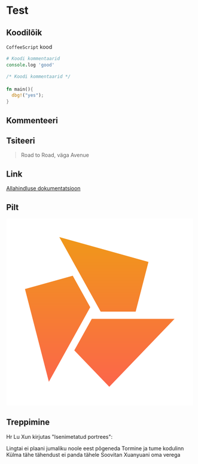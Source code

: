 # Test

## Koodilõik

`CoffeeScript` kood

```coffee
# Koodi kommentaarid
console.log 'good'


```

```rust
/* Koodi kommentaarid */

fn main(){
  dbg!("yes");
}
```

## Kommenteeri

<!-- HTML 注释 --> 

<!-- 多行注释 --> 

## Tsiteeri

> Road to Road, väga Avenue

## Link

[Allahindluse dokumentatsioon](https://github.com/xxai-art/xxai-art-md)

## Pilt

![xxAI.Art kaubamärgi identiteet](https://raw.githubusercontent.com/xxai-art/web/main/file/svg/logo.svg)

## Treppimine

Hr Lu Xun kirjutas "Isenimetatud portrees":

  Lingtai ei plaani jumaliku noole eest põgeneda
  Tormine ja tume kodulinn
  Külma tähe tähendust ei panda tähele
  Soovitan Xuanyuani oma verega


